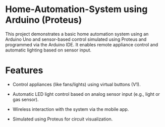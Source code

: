 # Home-Automation-System using Arduino (Proteus)
This project demonstrates a basic home automation system using an Arduino Uno and sensor-based control simulated using Proteus and programmed via the Arduino IDE. It enables remote appliance control and automatic lighting based on sensor input.

# Features
- Control appliances (like fans/lights) using virtual buttons (V1).

- Automatic LED light control based on analog sensor input (e.g., light or gas sensor).

- Wireless interaction with the system via the mobile app.

- Simulated using Proteus for circuit visualization.

